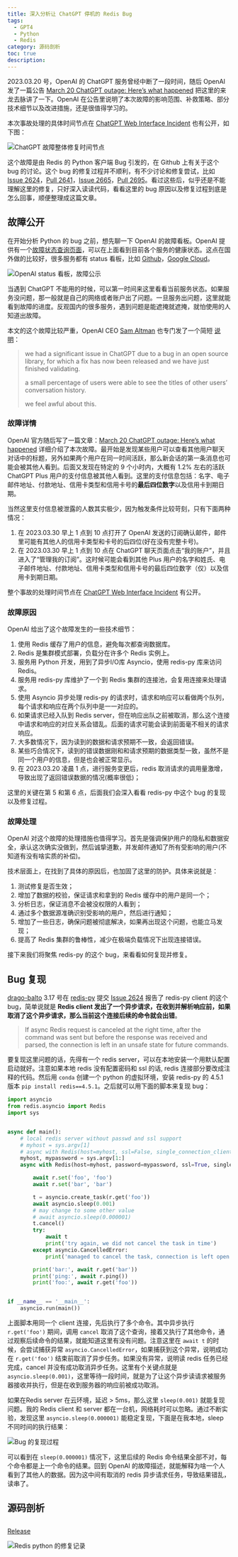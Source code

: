 ```yaml
---
title: 深入分析让 ChatGPT 停机的 Redis Bug
tags:
  - GPT4
  - Python
  - Redis
category: 源码剖析
toc: true
description: 
---
```


2023.03.20 号，OpenAI 的 ChatGPT 服务曾经中断了一段时间，随后 OpenAI 发了一篇公告 [March 20 ChatGPT outage: Here’s what happened](https://openai.com/blog/march-20-chatgpt-outage) 把这里的来龙去脉讲了一下。OpenAI 在公告里说明了本次故障的影响范围、补救策略、部分技术细节以及改进措施，还是很值得学习的。

本次事故处理的具体时间节点在 [ChatGPT Web Interface Incident](https://status.openai.com/incidents/jq9232rcmktd) 也有公开，如下图：

![ChatGPT 故障整体修复时间节点](https://slefboot-1251736664.cos.ap-beijing.myqcloud.com/20230726_redis_python_bug_incident.png)

这个故障是由 Redis 的 Python 客户端 Bug 引发的，在 Github 上有关于这个 bug 的讨论。这个 bug 的修复过程并不顺利，有不少讨论和修复尝试，比如 [Issue 2624](https://github.com/redis/redis-py/issues/2624)，[Pull 2641](https://github.com/redis/redis-py/pull/2641)，[Issue 2665](https://github.com/redis/redis-py/issues/2665)，[Pull 2695](https://github.com/redis/redis-py/pull/2695)。看过这些后，似乎还是不能理解这里的修复，只好深入读读代码，看看这里的 bug 原因以及修复过程到底是怎么回事，顺便整理成这篇文章。

<!--more-->

## 故障公开

在开始分析 Python 的 bug 之前，想先聊一下 OpenAI 的故障看板。OpenAI 提供有一个[故障状态查询页面](https://status.openai.com/)，可以在上面看到目前各个服务的健康状态。这点在国外做的比较好，很多服务都有 status 看板，比如 [Github](https://www.githubstatus.com/)，[Google Cloud](https://status.cloud.google.com/)。

![OpenAI status 看板，故障公示](https://slefboot-1251736664.cos.ap-beijing.myqcloud.com/20230726_redis_python_bug_status.png)

当遇到 ChatGPT 不能用的时候，可以第一时间来这里看看当前服务状态。如果服务没问题，那一般就是自己的网络或者账户出了问题。一旦服务出问题，这里就能看到故障的进度。反观国内的很多服务，遇到问题是能遮掩就遮掩，就怕使用的人知道出故障。

本文的这个故障比较严重，OpenAI CEO [Sam Altman](https://twitter.com/sama) 也专门发了一个简短 [说明](https://twitter.com/sama/status/1638635717462200320)：

> we had a significant issue in ChatGPT due to a bug in an open source library, for which a fix has now been released and we have just finished validating.
> 
> a small percentage of users were able to see the titles of other users’ conversation history.
> 
> we feel awful about this.

### 故障详情

OpenAI 官方随后写了一篇文章：[March 20 ChatGPT outage: Here’s what happened](https://openai.com/blog/march-20-chatgpt-outage) 详细介绍了本次故障。最开始是发现某些用户可以查看其他用户聊天对话中的标题，另外如果两个用户在同一时间活跃，那么新会话的第一条消息也可能会被其他人看到。后面又发现在特定的 9 个小时内，大概有 1.2% 左右的活跃 ChatGPT Plus 用户的支付信息被其他人看到。这里的支付信息包括：名字、电子邮件地址、付款地址、信用卡类型和信用卡号的**最后四位数字**以及信用卡到期日期。

当然这里支付信息被泄露的人数其实极少，因为触发条件比较苛刻，只有下面两种情况：

1. 在 2023.03.30 早上 1 点到 10 点打开了 OpenAI 发送的订阅确认邮件，邮件里可能有其他人的信用卡类型和卡号的后四位(好在没有完整卡号)。
2. 在 2023.03.30 早上 1 点到 10 点在 ChatGPT 聊天页面点击“我的账户”，并且进入了“管理我的订阅”。这时候可能会看到其他 Plus 用户的名字和姓氏、电子邮件地址、付款地址、信用卡类型和信用卡号的最后四位数字（仅）以及信用卡到期日期。

整个事故的处理时间节点在 [ChatGPT Web Interface Incident](https://status.openai.com/incidents/jq9232rcmktd) 有公开。

### 故障原因

OpenAI 给出了这个故障发生的一些技术细节：

1. 使用 Redis 缓存了用户的信息，避免每次都查询数据库。
2. Redis 是集群模式部署，负载分在许多个 Redis 实例上。
3. 服务用 Python 开发，用到了异步I/O库 Asyncio，使用 redis-py 库来访问 Redis。
4. 服务用 redis-py 库维护了一个到 Redis 集群的连接池，会复用连接来处理请求。
5. 使用 Asyncio 异步处理 redis-py 的请求时，请求和响应可以看做两个队列，每个请求和响应在两个队列中是一一对应的。
6. 如果请求已经入队到 Redis server，但在响应出队之前被取消，那么这个连接中请求和响应的对应关系会错乱。后面的请求可能会读到前面毫不相关的请求响应。
7. 大多数情况下，因为读到的数据和请求预期不一致，会返回错误。
8. 某些巧合情况下，读到的错误数据刚和和请求预期的数据类型一致，虽然不是同一个用户的信息，但是也会被正常显示。
9. 在 2023.03.20 凌晨 1 点，进行服务变更后，redis 取消请求的调用量激增，导致出现了返回错误数据的情况(概率很低)；

这里的关键在第 5 和第 6 点，后面我们会深入看看 redis-py 中这个 bug 的复现以及修复过程。

### 故障处理

OpenAI 对这个故障的处理措施也值得学习。首先是强调保护用户的隐私和数据安全，承认这次确实没做到，然后诚挚道歉，并发邮件通知了所有受影响的用户(不知道有没有啥实质的补偿)。

技术层面上，在找到了具体的原因后，也加固了这里的防护。具体来说就是：

1. 测试修复是否生效；
2. 增加了数据的校验，保证请求和拿到的 Redis 缓存中的用户是同一个；
3. 分析日志，保证消息不会被没权限的人看到；
4. 通过多个数据源准确识别受影响的用户，然后进行通知；
5. 增加了一些日志，确保问题被彻底解决，如果再出现这个问题，也能立马发现；
6. 提高了 Redis 集群的鲁棒性，减少在极端负载情况下出现连接错误。

接下来我们将聚焦 redis-py 的这个 bug，来看看如何复现并修复。
## Bug 复现

[drago-balto](https://github.com/drago-balto) 3.17 号在 [redis-py](https://github.com/redis/redis-py) 提交 [Issue 2624](https://github.com/redis/redis-py/issues/2624) 报告了 redis-py client 的这个 bug，简单说就是 **Redis client 发出了一个异步请求，在收到并解析响应前，如果取消了这个异步请求，那么当前这个连接后续的命令就会出错**。

> If async Redis request is canceled at the right time, after the command was sent but before the response was received and parsed, the connection is left in an unsafe state for future commands.

要复现这里问题的话，先得有一个 redis server，可以在本地安装一个用默认配置启动就好。注意如果本地 redis 没有配置密码和 ssl 的话, redis 连接部分要改成注释的代码。然后用 `conda` 创建一个 python 的虚拟环境，安装 redis-py 的 4.5.1 版本 `pip install redis==4.5.1`。之后就可以用下面的脚本来复现 bug：

```python
import asyncio
from redis.asyncio import Redis
import sys


async def main():
    # local redis server without passwd and ssl support
    # myhost = sys.argv[1]
    # async with Redis(host=myhost, ssl=False, single_connection_client=True) as r:
    myhost, mypassword = sys.argv[1:]
    async with Redis(host=myhost, password=mypassword, ssl=True, single_connection_client=True) as r:

        await r.set('foo', 'foo')
        await r.set('bar', 'bar')

        t = asyncio.create_task(r.get('foo'))
        await asyncio.sleep(0.001)
        # may change to some other value
        # await asyncio.sleep(0.000001)
        t.cancel()
        try:
            await t
            print('try again, we did not cancel the task in time')
        except asyncio.CancelledError:
            print('managed to cancel the task, connection is left open with unread response')

        print('bar:', await r.get('bar'))
        print('ping:', await r.ping())
        print('foo:', await r.get('foo'))


if __name__ == '__main__':
    asyncio.run(main())
```

上面脚本用同一个 client 连接，先后执行了多个命令。其中异步执行 `r.get('foo')` 期间，调用 `cancel` 取消了这个查询，接着又执行了其他命令，通过观察后续命令的结果，就能知道这里有没有问题。注意这里在 `await t` 的时候，会尝试捕获异常 `asyncio.CancelledError`，如果捕获到这个异常，说明成功在 `r.get('foo')` 结束前取消了异步任务。如果没有异常，说明读 redis 任务已经完成，cancel 并没有成功取消异步任务。这里有个关键点就是 `asyncio.sleep(0.001)`，这里等待一段时间，就是为了让这个异步读请求被服务器接收并执行，但是在收到服务器的响应前被成功取消。

如果在Redis server 在云环境，延迟 > 5ms，那么这里 `sleep(0.001)` 就能复现问题。我的 Redis client 和 server 都在一台机，网络耗时可以忽略。通过不断实验，发现这里 `asyncio.sleep(0.000001)` 能稳定复现，下面是在我本地，sleep 不同时间的执行结果：

![Bug 的复现过程](https://slefboot-1251736664.cos.ap-beijing.myqcloud.com/20230726_redis_python_bug_reproduce.png)

可以看到在 `sleep(0.000001)` 情况下，这里后续的 Redis 命令结果全部不对，每个命令都是上一个命令的结果。回到 OpenAI 的故障描述，就能解释为啥一个人看到了其他人的数据。因为这中间有取消的 redis 异步请求任务，导致结果错乱，读串了。

## 源码剖析

## 

[Release](https://github.com/redis/redis-py/releases)

![Redis python 的修复记录](https://slefboot-1251736664.cos.ap-beijing.myqcloud.com/20230728_redis_python_bug_release.png)
